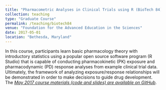 ```yaml
---
title: "Pharmacometric Analyses in Clinical Trials using R (BioTech 84)"
collection: teaching
type: "Graduate Course"
permalink: /teaching/biotech84
venue: "Foundation for the Advanced Education in the Sciences"
date: 2017-05-01
location: "Bethesda, Maryland"
---
```

In this course, participants learn basic pharmacology theory with introductory statistics using a popular open source software program (R Studio) that is capable of conducting pharmacokinetic (PK) exposure and pharmacodynamic (PD) response analyses from example clinical trial data. Ultimately, the framework of analyzing exposure/response relationships will be demonstrated in order to make decisions to guide drug development. The <font color="blue"><i><a href="https://github.com/marskar/biotech84">May 2017 course materials (code and slides) are available on GitHub</a></i></font>.
